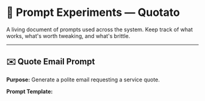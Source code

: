 # 🎯 Prompt Experiments — Quotato

A living document of prompts used across the system. Keep track of what works, what's worth tweaking, and what's brittle.

---

## ✉️ Quote Email Prompt

**Purpose:** Generate a polite email requesting a service quote.

**Prompt Template:**
